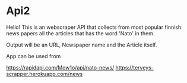 # Api2

Hello! This is an webscraper API that collects from most popular finnish news papers all the articles that has the word 'Nato' in them.

Output will be an URL, Newspaper name and the Article itself.

App can be used from 

https://rapidapi.com/Mow1o/api/nato-news/
https://terveys-scrapper.herokuapp.com/news
